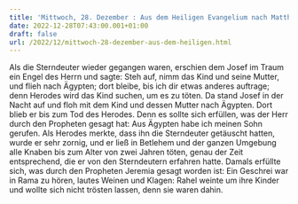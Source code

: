 ```yaml
---
title: 'Mittwoch, 28. Dezember : Aus dem Heiligen Evangelium nach Matthäus - Mt 2,13-18.'
date: 2022-12-28T07:43:00.001+01:00
draft: false
url: /2022/12/mittwoch-28-dezember-aus-dem-heiligen.html
---
```


Als die Sterndeuter wieder gegangen waren, erschien dem Josef im Traum ein Engel des Herrn und sagte: Steh auf, nimm das Kind und seine Mutter, und flieh nach Ägypten; dort bleibe, bis ich dir etwas anderes auftrage; denn Herodes wird das Kind suchen, um es zu töten. Da stand Josef in der Nacht auf und floh mit dem Kind und dessen Mutter nach Ägypten. Dort blieb er bis zum Tod des Herodes. Denn es sollte sich erfüllen, was der Herr durch den Propheten gesagt hat: Aus Ägypten habe ich meinen Sohn gerufen. Als Herodes merkte, dass ihn die Sterndeuter getäuscht hatten, wurde er sehr zornig, und er ließ in Betlehem und der ganzen Umgebung alle Knaben bis zum Alter von zwei Jahren töten, genau der Zeit entsprechend, die er von den Sterndeutern erfahren hatte. Damals erfüllte sich, was durch den Propheten Jeremia gesagt worden ist: Ein Geschrei war in Rama zu hören, lautes Weinen und Klagen: Rahel weinte um ihre Kinder und wollte sich nicht trösten lassen, denn sie waren dahin.